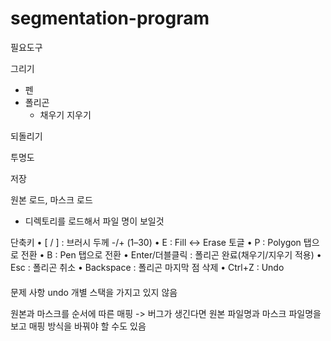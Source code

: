 # segmentation-program


필요도구

그리기
  - 펜
  - 폴리곤
    - 채우기
지우기

되돌리기

투명도

저장

원본 로드, 마스크 로드
  - 디렉토리를 로드해서 파일 명이 보일것


단축키 
	•	[ / ] : 브러시 두께 -/+ (1–30)
	•	E : Fill ↔ Erase 토글
	•	P : Polygon 탭으로 전환
	•	B : Pen 탭으로 전환
	•	Enter/더블클릭 : 폴리곤 완료(채우기/지우기 적용)
	•	Esc : 폴리곤 취소
	•	Backspace : 폴리곤 마지막 점 삭제
	•	Ctrl+Z : Undo


####
문제 사항
undo 개별 스택을 가지고 있지 않음 

원본과 마스크를 순서에 따른 매핑 -> 버그가 생긴다면 원본 파일명과 마스크 파일명을 보고 매핑 방식을 바꿔야 할 수도 있음



